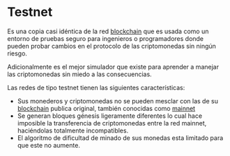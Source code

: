 # Testnet

Es una copia casi idéntica de la red [blockchain] que es usada como un entorno de pruebas seguro para ingenieros o
programadores donde pueden probar cambios en el protocolo de las criptomonedas sin ningún riesgo.

Adicionalmente es el mejor simulador que existe para aprender a manejar las criptomonedas sin miedo a las consecuencias.

Las redes de tipo testnet tienen las siguientes características:

- Sus monederos y criptomonedas no se pueden mesclar con las de su [blockchain] publica original, también conocidas como
  [mainnet]
- Se generan bloques génesis ligeramente diferentes lo cual hace imposible la transferencia de criptomonedas entre la
  red mainnet, haciéndolas totalmente incompatibles.
- El algoritmo de dificultad de minado de sus monedas esta limitado para que este no aumente.

[blockchain]: /blockchain/
[mainnet]: /mainnet/

